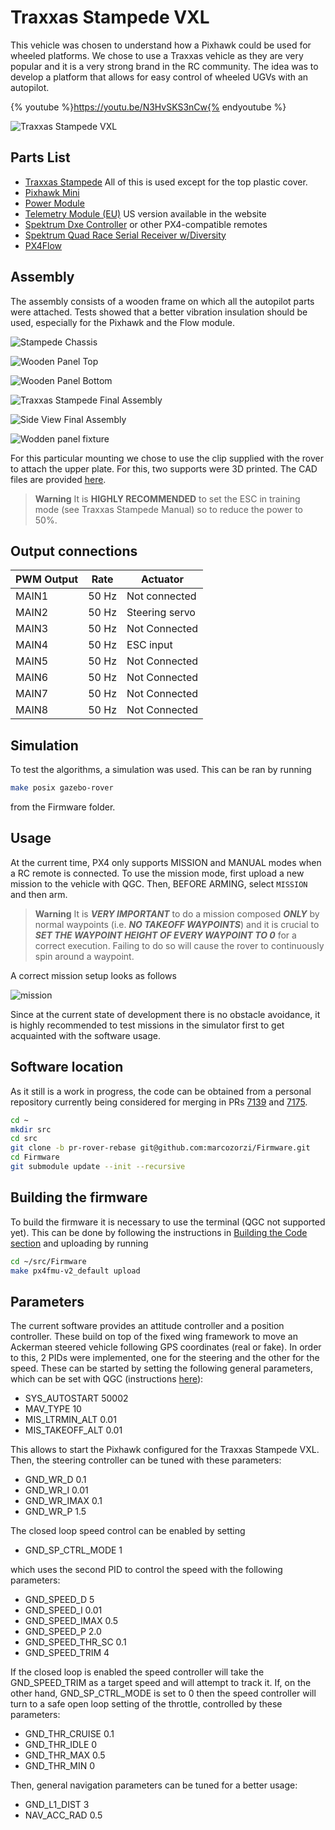 # Traxxas Stampede VXL

This vehicle was chosen to understand how a Pixhawk could be used for wheeled platforms. We chose to use a Traxxas vehicle as they are very popular and it is a very strong brand in the RC community. The idea was to develop a platform that allows for easy control of wheeled UGVs with an autopilot.

{% youtube %}https://youtu.be/N3HvSKS3nCw{% endyoutube %}

![Traxxas Stampede VXL](../../assets/airframes/experimental/stampede/stampede.jpg)

## Parts List

  * [Traxxas Stampede](https://traxxas.com/products/models/electric/stampede-vxl-tsm) All of this is used except for the top plastic cover.
  * [Pixhawk Mini](https://store.3dr.com/products/3dr-pixhawk)
  * [Power Module](https://store.3dr.com/products/10s-power-module)
  * [Telemetry Module (EU)](https://store.3dr.com/products/433-mhz-telemetry-radio) US version available in the website
  * [Spektrum Dxe Controller](http://www.spektrumrc.com/Products/Default.aspx?ProdId=SPM1000) or other PX4-compatible remotes
  * [Spektrum Quad Race Serial Receiver w/Diversity](http://www.spektrumrc.com/Products/Default.aspx?ProdID=SPM4648)
  * [PX4Flow](https://pixhawk.org/modules/px4flow)


## Assembly

The assembly consists of a wooden frame on which all the autopilot parts were attached. Tests showed that a better vibration insulation should be used, especially for the Pixhawk and the Flow module.

![Stampede Chassis](../../assets/airframes/experimental/stampede/stampede_chassis.jpg)

![Wooden Panel Top](../../assets/airframes/experimental/stampede/panel_top.png)

![Wooden Panel Bottom](../../assets/airframes/experimental/stampede/panel_bottom.png)

![Traxxas Stampede Final Assembly](../../assets/airframes/experimental/stampede/final_assembly.jpg)

![Side View Final Assembly](../../assets/airframes/experimental/stampede/final_side.jpg)

![Wodden panel fixture](../../assets/airframes/experimental/stampede/mounting_detail.jpg)

For this particular mounting we chose to use the clip supplied with the rover to attach the upper plate. For this, two supports were 3D printed. The CAD files are provided [here](../../assets/airframes/experimental/stampede/plane_holders.zip).

> **Warning** It is **HIGHLY RECOMMENDED** to set the ESC in training mode (see Traxxas Stampede Manual) so to reduce the power to 50%.


## Output connections

| PWM Output | Rate | Actuator |
| -- | -- | -- |
| MAIN1 | 50 Hz | Not connected |
| MAIN2 | 50 Hz | Steering servo |
| MAIN3 | 50 Hz | Not Connected |
| MAIN4 | 50 Hz | ESC input |
| MAIN5 | 50 Hz | Not Connected |
| MAIN6 | 50 Hz | Not Connected |
| MAIN7 | 50 Hz | Not Connected |
| MAIN8 | 50 Hz | Not Connected |

## Simulation

To test the algorithms, a simulation was used. This can be ran by running 

 ```sh
 make posix gazebo-rover
 ``` 

 from the Firmware folder. 

## Usage
At the current time, PX4 only supports MISSION and MANUAL modes when a RC remote is connected. To use the mission mode, first upload a new mission to the vehicle with QGC. Then, BEFORE ARMING, select `MISSION` and then arm. 

> **Warning** It is **_VERY IMPORTANT_** to do a mission composed **_ONLY_** by normal waypoints (i.e. **_NO TAKEOFF WAYPOINTS_**) and it is crucial to **_SET THE WAYPOINT HEIGHT OF EVERY WAYPOINT TO 0_** for a correct execution. Failing to do so will cause the rover to continuously spin around a waypoint.


A correct mission setup looks as follows

![mission](../../assets/airframes/experimental/stampede/correct_mission.png)
 
Since at the current state of development there is no obstacle avoidance, it is highly recommended to test missions in the simulator first to get acquainted with the software usage.

## Software location

As it still is a work in progress, the code can be obtained from a personal repository currently being considered for merging in PRs [7139](https://github.com/PX4/Firmware/pull/7139) and [7175](https://github.com/PX4/Firmware/pull/7175). 

```sh
cd ~ 
mkdir src
cd src
git clone -b pr-rover-rebase git@github.com:marcozorzi/Firmware.git
cd Firmware
git submodule update --init --recursive
```

## Building the firmware
To build the firmware it is necessary to use the terminal (QGC not supported yet). This can be done by following the instructions in [Building the Code section](../setup/building_px4.md) and uploading by running

```sh
cd ~/src/Firmware
make px4fmu-v2_default upload
```

## Parameters

The current software provides an attitude controller and a position controller. These build on top of the fixed wing framework to move an Ackerman steered vehicle following GPS coordinates (real or fake). In order to this, 2 PIDs were implemented, one for the steering and the other for the speed. 
These can be started by setting the following general parameters, which can be set with QGC (instructions [here](https://docs.qgroundcontrol.com/en/SetupView/Parameters.html)):
* SYS_AUTOSTART 50002
* MAV_TYPE 10
* MIS_LTRMIN_ALT 0.01
* MIS_TAKEOFF_ALT 0.01

This allows to start the Pixhawk configured for the Traxxas Stampede VXL. Then, the steering controller can be tuned with these parameters:
* GND_WR_D 0.1
* GND_WR_I 0.01
* GND_WR_IMAX 0.1
* GND_WR_P 1.5

The closed loop speed control can be enabled by setting 
* GND_SP_CTRL_MODE 1

which uses the second PID to control the speed with the following parameters:
* GND_SPEED_D 5
* GND_SPEED_I 0.01
* GND_SPEED_IMAX 0.5
* GND_SPEED_P 2.0
* GND_SPEED_THR_SC 0.1
* GND_SPEED_TRIM 4

If the closed loop is enabled the speed controller will take the GND_SPEED_TRIM as a target speed and will attempt to track it. If, on the other hand, GND_SP_CTRL_MODE is set to 0 then the speed controller will turn to a safe open loop setting of the throttle, controlled by these parameters:
* GND_THR_CRUISE 0.1
* GND_THR_IDLE 0
* GND_THR_MAX 0.5
* GND_THR_MIN 0

Then, general navigation parameters can be tuned for a better usage: 
* GND_L1_DIST 3
* NAV_ACC_RAD 0.5

